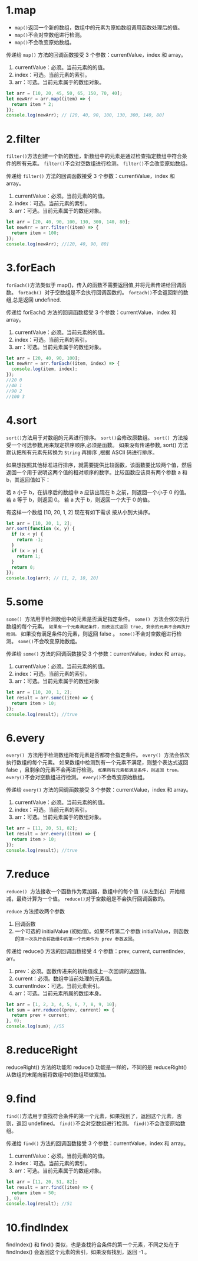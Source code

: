 # 1.map

- `map()`返回一个新的数组，数组中的元素为原始数组调用函数处理后的值。
- `map()`不会对空数组进行检测。
- `map()`不会改变原始数组。

传递给 `map()` 方法的回调函数接受 3 个参数：currentValue，index 和 array。

1. currentValue：必须。当前元素的的值。
2. index：可选。当前元素的索引。
3. arr：可选。当前元素属于的数组对象。

```javascript
let arr = [10, 20, 45, 50, 65, 150, 70, 40];
let newArr = arr.map((item) => {
  return item * 2;
});
console.log(newArr); // [20, 40, 90, 100, 130, 300, 140, 80]
```

# 2.filter

`filter()`方法创建一个新的数组，新数组中的元素是通过检查指定数组中符合条件的所有元素。
`filter()`不会对空数组进行检测。
`filter()`不会改变原始数组。

传递给 `filter()` 方法的回调函数接受 3 个参数：currentValue，index 和 array。

1. currentValue：必须。当前元素的的值。
2. index：可选。当前元素的索引。
3. arr：可选。当前元素属于的数组对象。

```javascript
let arr = [20, 40, 90, 100, 130, 300, 140, 80];
let newArr = arr.filter((item) => {
  return item < 100;
});
console.log(newArr); //[20, 40, 90, 80]
```

# 3.forEach

`forEach()`方法类似于 map()，传入的函数不需要返回值,并将元素传递给回调函数。
`forEach()`  对于空数组是不会执行回调函数的。
`forEach()`不会返回新的数组,总是返回 undefined.

传递给 forEach() 方法的回调函数接受 3 个参数：currentValue，index 和 array。

1. currentValue：必须。当前元素的的值。
2. index：可选。当前元素的索引。
3. arr：可选。当前元素属于的数组对象。

```javascript
let arr = [20, 40, 90, 100];
let newArr = arr.forEach((item, index) => {
  console.log(item, index);
});
//20 0
//40 1
//90 2
//100 3
```

# 4.sort

`sort()`方法用于对数组的元素进行排序。
`sort()`会修改原数组。
`sort() `方法接受一个可选参数,用来规定排序顺序,必须是函数。
如果没有传递参数, sort() 方法默认把所有元素先转换为 `String` 再排序 ,根据 ASCII 码进行排序。

如果想按照其他标准进行排序，就需要提供比较函数，该函数要比较两个值，然后返回一个用于说明这两个值的相对顺序的数字。比较函数应该具有两个参数 a 和 b，其返回值如下：

若 a 小于 b，在排序后的数组中 a 应该出现在 b 之前，则返回一个小于 0 的值。
若 a 等于 b，则返回 0。
若 a 大于 b，则返回一个大于 0 的值。

有这样一个数组 [10, 20, 1, 2] 现在有如下需求
按从小到大排序。

```javascript
let arr = [10, 20, 1, 2];
arr.sort(function (x, y) {
  if (x < y) {
    return -1;
  }
  if (x > y) {
    return 1;
  }
  return 0;
});
console.log(arr); // [1, 2, 10, 20]
```

# 5.some

`some()`  方法用于检测数组中的元素是否满足指定条件。
`some()`  方法会依次执行数组的每个元素。
`如果有一个元素满足条件，则表达式返回 true, 剩余的元素不会再执行检测。`
如果没有满足条件的元素，则返回 false 。
`some()`不会对空数组进行检测。
`some()`不会改变原始数组。

传递给 `some()` 方法的回调函数接受 3 个参数：currentValue，index 和 array。

1. currentValue：必须。当前元素的的值。
2. index：可选。当前元素的索引。
3. arr：可选。当前元素属于的数组对象

```javascript
let arr = [10, 20, 1, 2];
let result = arr.some((item) => {
  return item > 10;
});
console.log(result); //true
```

# 6.every

`every()`  方法用于检测数组所有元素是否都符合指定条件。
`every()`  方法会依次执行数组的每个元素。
如果数组中检测到有一个元素不满足，则整个表达式返回 false ，且剩余的元素不会再进行检测。
`如果所有元素都满足条件，则返回 true。`
`every()`不会对空数组进行检测。
`every()`不会改变原始数组。

传递给 `every()` 方法的回调函数接受 3 个参数：currentValue，index 和 array。

1. currentValue：必须。当前元素的的值。
2. index：可选。当前元素的索引。
3. arr：可选。当前元素属于的数组对象。

```javascript
let arr = [11, 20, 51, 82];
let result = arr.every((item) => {
  return item > 10;
});
console.log(result); //true
```

# 7.reduce

`reduce()`  方法接收一个函数作为累加器，数组中的每个值（从左到右）开始缩减，最终计算为一个值。
`reduce()`对于空数组是不会执行回调函数的。

`reduce` 方法接收两个参数

1. 回调函数
2. 一个可选的 initialValue (初始值)。如果不传第二个参数 initialValue，则函数的`第一次执行会将数组中的第一个元素作为 prev 参数返回`。

传递给 reduce() 方法的回调函数接受 4 个参数：prev, current, currentIndex, arr。

1. prev：必须。函数传进来的初始值或上一次回调的返回值。
2. current：必须。数组中当前处理的元素值。
3. currentIndex：可选。当前元素索引。
4. arr：可选。当前元素所属的数组本身。

```javascript
let arr = [1, 2, 3, 4, 5, 6, 7, 8, 9, 10];
let sum = arr.reduce((prev, current) => {
  return prev + current;
}, 0);
console.log(sum); //55
```

# 8.reduceRight

reduceRight() 方法的功能和 reduce() 功能是一样的，不同的是 reduceRight() 从数组的末尾向前将数组中的数组项做累加。

# 9.find

`find()`方法用于查找符合条件的第一个元素，如果找到了，返回这个元素，否则，返回 undefined。
`find()`不会对空数组进行检测。
`find()`不会改变原始数组。

传递给 `find()` 方法的回调函数接受 3 个参数：currentValue，index 和 array。

1. currentValue：必须。当前元素的的值。
2. index：可选。当前元素的索引。
3. arr：可选。当前元素属于的数组对象。

```javascript
let arr = [11, 20, 51, 82];
let result = arr.find((item) => {
  return item > 50;
}, 0);
console.log(result); //51
```

# 10.findIndex

findIndex() 和 find() 类似，也是查找符合条件的第一个元素，不同之处在于 findIndex() 会返回这个元素的索引，如果没有找到，返回 -1 。
